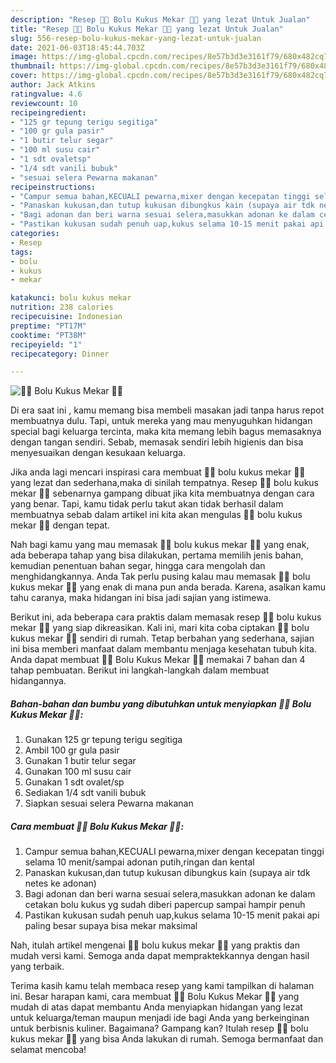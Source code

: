 ```yaml
---
description: "Resep 🌸🌸 Bolu Kukus Mekar 🌸🌸 yang lezat Untuk Jualan"
title: "Resep 🌸🌸 Bolu Kukus Mekar 🌸🌸 yang lezat Untuk Jualan"
slug: 556-resep-bolu-kukus-mekar-yang-lezat-untuk-jualan
date: 2021-06-03T18:45:44.703Z
image: https://img-global.cpcdn.com/recipes/8e57b3d3e3161f79/680x482cq70/🌸🌸-bolu-kukus-mekar-🌸🌸-foto-resep-utama.jpg
thumbnail: https://img-global.cpcdn.com/recipes/8e57b3d3e3161f79/680x482cq70/🌸🌸-bolu-kukus-mekar-🌸🌸-foto-resep-utama.jpg
cover: https://img-global.cpcdn.com/recipes/8e57b3d3e3161f79/680x482cq70/🌸🌸-bolu-kukus-mekar-🌸🌸-foto-resep-utama.jpg
author: Jack Atkins
ratingvalue: 4.6
reviewcount: 10
recipeingredient:
- "125 gr tepung terigu segitiga"
- "100 gr gula pasir"
- "1 butir telur segar"
- "100 ml susu cair"
- "1 sdt ovaletsp"
- "1/4 sdt vanili bubuk"
- "sesuai selera Pewarna makanan"
recipeinstructions:
- "Campur semua bahan,KECUALI pewarna,mixer dengan kecepatan tinggi selama 10 menit/sampai adonan putih,ringan dan kental"
- "Panaskan kukusan,dan tutup kukusan dibungkus kain (supaya air tdk netes ke adonan)"
- "Bagi adonan dan beri warna sesuai selera,masukkan adonan ke dalam cetakan bolu kukus yg sudah diberi papercup sampai hampir penuh"
- "Pastikan kukusan sudah penuh uap,kukus selama 10-15 menit pakai api paling besar supaya bisa mekar maksimal"
categories:
- Resep
tags:
- bolu
- kukus
- mekar

katakunci: bolu kukus mekar 
nutrition: 238 calories
recipecuisine: Indonesian
preptime: "PT17M"
cooktime: "PT38M"
recipeyield: "1"
recipecategory: Dinner

---
```



![🌸🌸 Bolu Kukus Mekar 🌸🌸](https://img-global.cpcdn.com/recipes/8e57b3d3e3161f79/680x482cq70/🌸🌸-bolu-kukus-mekar-🌸🌸-foto-resep-utama.jpg)

Di era  saat ini , kamu memang bisa membeli masakan jadi tanpa harus repot membuatnya dulu. Tapi, untuk mereka yang mau menyuguhkan hidangan special bagi keluarga tercinta, maka kita memang lebih bagus memasaknya dengan tangan sendiri. Sebab, memasak sendiri lebih higienis dan bisa menyesuaikan dengan kesukaan keluarga.

Jika anda lagi mencari inspirasi cara membuat 🌸🌸 bolu kukus mekar 🌸🌸 yang lezat dan sederhana,maka di sinilah tempatnya. Resep 🌸🌸 bolu kukus mekar 🌸🌸  sebenarnya gampang dibuat jika kita membuatnya dengan cara yang benar. Tapi, kamu tidak perlu takut akan tidak berhasil dalam membuatnya 
sebab dalam artikel ini kita akan mengulas 🌸🌸 bolu kukus mekar 🌸🌸 dengan tepat.  



Nah bagi kamu yang mau memasak 🌸🌸 bolu kukus mekar 🌸🌸 yang enak, ada beberapa tahap yang bisa dilakukan, pertama memilih jenis bahan, kemudian penentuan bahan segar, hingga cara mengolah dan menghidangkannya. Anda Tak perlu pusing kalau mau memasak 🌸🌸 bolu kukus mekar 🌸🌸 yang enak di mana pun anda berada. Karena, asalkan kamu  tahu caranya, maka hidangan ini bisa jadi sajian yang istimewa.

Berikut ini, ada beberapa cara praktis  dalam memasak resep 🌸🌸 bolu kukus mekar 🌸🌸 yang siap dikreasikan. Kali ini, mari kita coba ciptakan 🌸🌸 bolu kukus mekar 🌸🌸 sendiri di rumah. Tetap berbahan yang sederhana, sajian ini bisa memberi manfaat dalam membantu menjaga kesehatan tubuh kita. Anda dapat membuat 🌸🌸 Bolu Kukus Mekar 🌸🌸 memakai 7 bahan dan 4 tahap pembuatan. Berikut ini langkah-langkah dalam membuat hidangannya.

<!--inarticleads1-->

##### Bahan-bahan dan bumbu yang dibutuhkan untuk menyiapkan 🌸🌸 Bolu Kukus Mekar 🌸🌸:

1. Gunakan 125 gr tepung terigu segitiga
1. Ambil 100 gr gula pasir
1. Gunakan 1 butir telur segar
1. Gunakan 100 ml susu cair
1. Gunakan 1 sdt ovalet/sp
1. Sediakan 1/4 sdt vanili bubuk
1. Siapkan sesuai selera Pewarna makanan




<!--inarticleads2-->

##### Cara membuat 🌸🌸 Bolu Kukus Mekar 🌸🌸:

1. Campur semua bahan,KECUALI pewarna,mixer dengan kecepatan tinggi selama 10 menit/sampai adonan putih,ringan dan kental
1. Panaskan kukusan,dan tutup kukusan dibungkus kain (supaya air tdk netes ke adonan)
1. Bagi adonan dan beri warna sesuai selera,masukkan adonan ke dalam cetakan bolu kukus yg sudah diberi papercup sampai hampir penuh
1. Pastikan kukusan sudah penuh uap,kukus selama 10-15 menit pakai api paling besar supaya bisa mekar maksimal




Nah, itulah artikel mengenai  🌸🌸 bolu kukus mekar 🌸🌸  yang praktis dan mudah versi kami. Semoga anda dapat mempraktekkannya dengan hasil yang terbaik. 

Terima kasih kamu telah membaca resep yang kami tampilkan di halaman ini. Besar harapan kami, cara membuat  🌸🌸 Bolu Kukus Mekar 🌸🌸 yang mudah di atas dapat membantu Anda menyiapkan hidangan yang lezat untuk keluarga/teman maupun menjadi ide bagi Anda yang berkeinginan untuk berbisnis kuliner. Bagaimana? Gampang kan? Itulah resep 🌸🌸 bolu kukus mekar 🌸🌸 yang bisa Anda lakukan di rumah. Semoga bermanfaat dan selamat mencoba!


